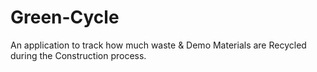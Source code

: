 # Green-Cycle
An application to track how much waste &amp; Demo Materials are Recycled during the Construction process.
